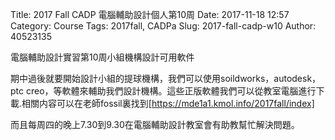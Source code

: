 Title: 2017 Fall CADP 電腦輔助設計個人第10周
Date: 2017-11-18 12:57
Category: Course
Tags: 2017fall, CADPa
Slug: 2017-fall-cadp-w10
Author: 40523135

電腦輔助設計實習第10周小組機構設計可用軟件

<!-- PELICAN_END_SUMMARY -->

期中過後就要開始設計小組的提球機構，我們可以使用soildworks，autodesk，ptc creo，等軟體來輔助我們設計機構。這些正版軟體我們可以從教室電腦進行下載.相關内容可以在老師fossil裏找到[https://mde1a1.kmol.info/2017fall/index]

而且每周四的晚上7.30到9.30在電腦輔助設計教室會有助教幫忙解決問題。
